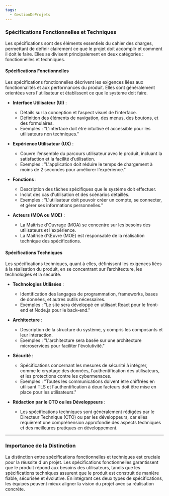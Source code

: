 ```yaml
---
tags:
  - GestionDeProjets
---
```

### Spécifications Fonctionnelles et Techniques

Les spécifications sont des éléments essentiels du cahier des charges, permettant de définir clairement ce que le projet doit accomplir et comment il doit le faire. Elles se divisent principalement en deux catégories : fonctionnelles et techniques.

#### Spécifications Fonctionnelles

Les spécifications fonctionnelles décrivent les exigences liées aux fonctionnalités et aux performances du produit. Elles sont généralement orientées vers l'utilisateur et établissent ce que le système doit faire.

- **Interface Utilisateur (UI)** : 
  - Détails sur la conception et l’aspect visuel de l’interface.
  - Définition des éléments de navigation, des menus, des boutons, et des formulaires.
  - Exemples : "L'interface doit être intuitive et accessible pour les utilisateurs non techniques."

- **Expérience Utilisateur (UX)** : 
  - Couvre l’ensemble du parcours utilisateur avec le produit, incluant la satisfaction et la facilité d’utilisation.
  - Exemples : "L'application doit réduire le temps de chargement à moins de 2 secondes pour améliorer l'expérience."

- **Fonctions** : 
  - Description des tâches spécifiques que le système doit effectuer.
  - Inclut des cas d'utilisation et des scénarios détaillés.
  - Exemples : "L'utilisateur doit pouvoir créer un compte, se connecter, et gérer ses informations personnelles."

- **Acteurs (MOA ou MOE)** :
  - La Maîtrise d'Ouvrage (MOA) se concentre sur les besoins des utilisateurs et l'expérience.
  - La Maîtrise d'Œuvre (MOE) est responsable de la réalisation technique des spécifications.

#### Spécifications Techniques

Les spécifications techniques, quant à elles, définissent les exigences liées à la réalisation du produit, en se concentrant sur l’architecture, les technologies et la sécurité.

- **Technologies Utilisées** :
  - Identification des langages de programmation, frameworks, bases de données, et autres outils nécessaires.
  - Exemples : "Le site sera développé en utilisant React pour le front-end et Node.js pour le back-end."

- **Architecture** :
  - Description de la structure du système, y compris les composants et leur interaction.
  - Exemples : "L'architecture sera basée sur une architecture microservices pour faciliter l'évolutivité."

- **Sécurité** :
  - Spécifications concernant les mesures de sécurité à intégrer, comme le cryptage des données, l'authentification des utilisateurs, et les protections contre les cybermenaces.
  - Exemples : "Toutes les communications doivent être chiffrées en utilisant TLS et l'authentification à deux facteurs doit être mise en place pour les utilisateurs."

- **Rédaction par le CTO ou les Développeurs** :
  - Les spécifications techniques sont généralement rédigées par le Directeur Technique (CTO) ou par les développeurs, car elles requièrent une compréhension approfondie des aspects techniques et des meilleures pratiques en développement.

---

### Importance de la Distinction

La distinction entre spécifications fonctionnelles et techniques est cruciale pour la réussite d'un projet. Les spécifications fonctionnelles garantissent que le produit répond aux besoins des utilisateurs, tandis que les spécifications techniques assurent que le produit est construit de manière fiable, sécurisée et évolutive. En intégrant ces deux types de spécifications, les équipes peuvent mieux aligner la vision du projet avec sa réalisation concrète.